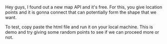Hey guys, I found out a new map API and it's free. For this, you give location points and it is gonna connect that can potentially form the shape that we want.

To test, copy paste the html file and run it on your local machine. This is demo and try giving some random points to see if we can proceed more or not.
